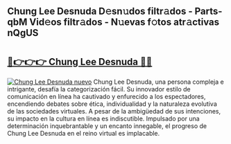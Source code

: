 ## Chung Lee Desnuda D𝚎sn𝚞dos filtr𝚊dos - Parts-qbM Vid𝚎os filtr𝚊dos - N𝚞evas f𝚘tos atr𝚊ctivas nQgUS

# <h2><a href="http://mbafo71.tromn.icu/?c=Chung+Lee+Desnuda">🔗👉👉👉 Chung Lee Desnuda 🔗🔗</a></h2>

[![Chung Lee Desnuda nuevo](https://i.imgur.com/pEAQMta.gif)](http://mbafo71.tromn.icu/?c=Chung+Lee+Desnuda)
Chung Lee Desnuda, una persona compleja e intrigante, desafía la categorización fácil. Su innovador estilo de comunicación en línea ha cautivado y enfurecido a los espectadores, encendiendo debates sobre ética, individualidad y la naturaleza evolutiva de las sociedades virtuales. A pesar de la ambigüedad de sus intenciones, su impacto en la cultura en línea es indiscutible. Impulsado por una determinación inquebrantable y un encanto innegable, el progreso de Chung Lee Desnuda en el reino virtual es implacable.
